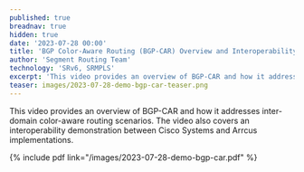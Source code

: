 ```yaml
---
published: true
breadnav: true
hidden: true
date: '2023-07-28 00:00'
title: 'BGP Color-Aware Routing (BGP-CAR) Overview and Interoperability Demonstration'
author: 'Segment Routing Team'
technology: 'SRv6, SRMPLS'
excerpt: 'This video provides an overview of BGP-CAR and how it addresses inter-domain color-aware routing scenarios. The video also covers an interoperability demonstration between Cisco Systems and Arrcus implementations.'
teaser: images/2023-07-28-demo-bgp-car-teaser.png
---
```

This video provides an overview of BGP-CAR and how it addresses inter-domain color-aware routing scenarios. The video also covers an interoperability demonstration between Cisco Systems and Arrcus implementations.

{% include pdf link="/images/2023-07-28-demo-bgp-car.pdf" %}

